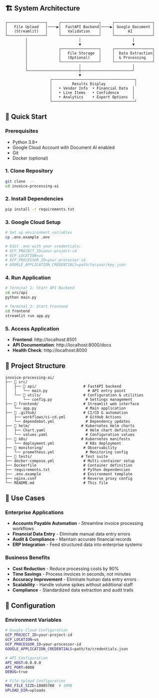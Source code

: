 ## 🏗️ **System Architecture**

```
┌─────────────────┐     ┌─────────────────┐     ┌─────────────────┐
│   File Upload   │────▶│  FastAPI Backend│────▶│ Google Document │
│   (Streamlit)   │     │   Validation    │     │      AI         │
└─────────────────┘     └─────────────────┘     └─────────────────┘
         │                       │                       │
         │                       ▼                       ▼
         │              ┌─────────────────┐     ┌─────────────────┐
         │              │   File Storage  │     │  Data Extraction│
         │              │   (Optional)    │     │  & Processing   │
         │              └─────────────────┘     └─────────────────┘
         │                       │                       │
         └───────────────────────┼───────────────────────┘
                                 ▼
                    ┌─────────────────────────────────────┐
                    │         Results Display             │
                    │   • Vendor Info  • Financial Data  │
                    │   • Line Items   • Confidence      │
                    │   • Analytics    • Export Options  │
                    └─────────────────────────────────────┘
```


## 🚀 **Quick Start**

### **Prerequisites**
- Python 3.8+
- Google Cloud Account with Document AI enabled
- Git
- Docker (optional)

### **1. Clone Repository**
```bash
git clone  --
cd invoice-processing-ai
```

### **2. Install Dependencies**
```bash
pip install -r requirements.txt
```

### **3. Google Cloud Setup**
```bash
# Set up environment variables
cp .env.example .env

# Edit .env with your credentials:
# GCP_PROJECT_ID=your-project-id
# GCP_LOCATION=us
# GCP_PROCESSOR_ID=your-processor-id
# GOOGLE_APPLICATION_CREDENTIALS=path/to/your/key.json
```

### **4. Run Application**
```bash
# Terminal 1: Start API Backend
cd src/api
python main.py

# Terminal 2: Start Frontend
cd frontend
streamlit run app.py
```

### **5. Access Application**
- **Frontend**: http://localhost:8501
- **API Documentation**: http://localhost:8000/docs
- **Health Check**: http://localhost:8000


## 📁 **Project Structure**

```
invoice-processing-ai/
├── 📂 src/
│   ├── 📂 api/                     # FastAPI backend
│   │   └── main.py                  # API entry point
│   └── 📂 utils/                   # Configuration & utilities
│       └── config.py               # Settings management
├── 📂 frontend/                    # Streamlit web interface
│   └── app.py                      # Main application
├── 📂 .github/                     # CI/CD & automation
│   ├── workflows/ci-cd.yml         # GitHub Actions
│   └── dependabot.yml              # Dependency updates
├── 📂 helm/                       # Kubernetes Helm charts
│   ├── Chart.yaml                  # Helm chart definition
│   └── values.yaml                 # Configuration values
├── 📂 k8s/                        # Kubernetes manifests
│   └── deployment.yml              # K8s deployment
├── 📂 monitoring/                  # Observability
│   └── prometheus.yml              # Monitoring config
├── 📂 tests/                      # Test suite
├── docker-compose.yml             # Multi-container setup
├── Dockerfile                     # Container definition
├── requirements.txt               # Python dependencies
├── .env.example                   # Environment template
├── nginx.conf                     # Reverse proxy config
└── README.md                      # This file
```

## 🎯 **Use Cases**

### **Enterprise Applications**
- **Accounts Payable Automation** - Streamline invoice processing workflows
- **Financial Data Entry** - Eliminate manual data entry errors
- **Audit & Compliance** - Maintain accurate financial records
- **ERP Integration** - Feed structured data into enterprise systems

### **Business Benefits**
- **Cost Reduction** - Reduce processing costs by 90%
- **Time Savings** - Process invoices in seconds, not minutes
- **Accuracy Improvement** - Eliminate human data entry errors
- **Scalability** - Handle volume spikes without additional staff
- **Compliance** - Standardized data extraction and audit trails

## 🔧 **Configuration**

### **Environment Variables**
```bash
# Google Cloud Configuration
GCP_PROJECT_ID=your-project-id
GCP_LOCATION=us
GCP_PROCESSOR_ID=your-processor-id
GOOGLE_APPLICATION_CREDENTIALS=path/to/credentials.json

# API Configuration
API_HOST=0.0.0.0
API_PORT=8000
DEBUG=true

# File Upload Configuration
MAX_FILE_SIZE=10485760  # 10MB
UPLOAD_DIR=uploads
```
